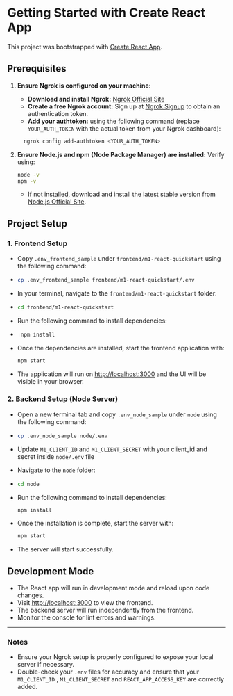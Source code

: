 
# Getting Started with Create React App

This project was bootstrapped with [Create React App](https://github.com/facebook/create-react-app).

## Prerequisites
1. **Ensure Ngrok is configured on your machine:**
    - **Download and install Ngrok:** [Ngrok Official Site](https://ngrok.com/download)  
    - **Create a free Ngrok account:**  Sign up at [Ngrok Signup](https://dashboard.ngrok.com/signup) to obtain an authentication token.  
    - **Add your authtoken:** using the following command (replace `YOUR_AUTH_TOKEN` with the actual token from your Ngrok dashboard):  
    ```bash
      ngrok config add-authtoken <YOUR_AUTH_TOKEN>
    ```

2. **Ensure Node.js and npm (Node Package Manager) are installed:**
   Verify using:  
   ```bash
   node -v  
   npm -v
   ```
   - If not installed, download and install the latest stable version from [Node.js Official Site](https://nodejs.org/en).



## Project Setup

### 1. Frontend Setup

- Copy `.env_frontend_sample` under `frontend/m1-react-quickstart` using the following command:
  
- ```bash
  cp .env_frontend_sample frontend/m1-react-quickstart/.env
  ```

- In your terminal, navigate to the `frontend/m1-react-quickstart` folder:

- ```bash
  cd frontend/m1-react-quickstart
  ```

- Run the following command to install dependencies:

- ```bash
   npm install
  ```

- Once the dependencies are installed, start the frontend application with:
  ```bash
  npm start
  ```
- The application will run on [http://localhost:3000](http://localhost:3000) and the UI will be visible in your browser.

### 2. Backend Setup (Node Server)

- Open a new terminal tab and copy `.env_node_sample` under `node` using the following command:
  
- ```bash
  cp .env_node_sample node/.env
  ```
- Update `M1_CLIENT_ID` and `M1_CLIENT_SECRET` with your client_id and secret inside `node/.env` file
- Navigate to the `node` folder:
- ```bash
  cd node
   ```
- Run the following command to install dependencies:
  ```bash
  npm install
  ```
- Once the installation is complete, start the server with:
  ```bash
  npm start
  ```
- The server will start successfully.

## Development Mode
- The React app will run in development mode and reload upon code changes.
- Visit [http://localhost:3000](http://localhost:3000) to view the frontend.
- The backend server will run independently from the frontend.
- Monitor the console for lint errors and warnings.

---
### Notes
- Ensure your Ngrok setup is properly configured to expose your local server if necessary.
- Double-check your `.env` files for accuracy and ensure that your `M1_CLIENT_ID` , `M1_CLIENT_SECRET` and `REACT_APP_ACCESS_KEY` are correctly added.


